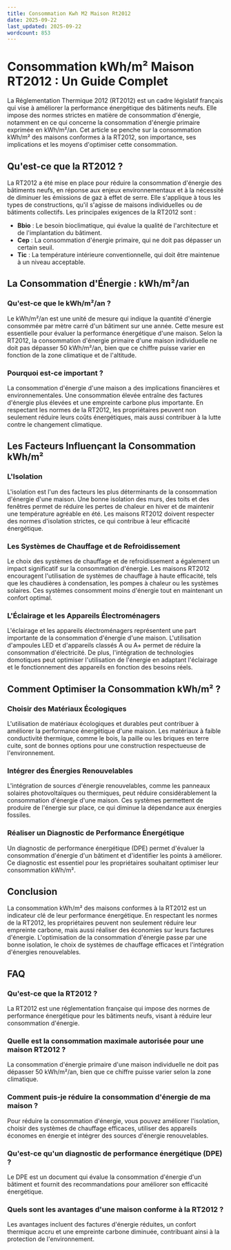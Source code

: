```yaml
---
title: Consommation Kwh M2 Maison Rt2012
date: 2025-09-22
last_updated: 2025-09-22
wordcount: 853
---
```


# Consommation kWh/m² Maison RT2012 : Un Guide Complet

La Réglementation Thermique 2012 (RT2012) est un cadre législatif français qui vise à améliorer la performance énergétique des bâtiments neufs. Elle impose des normes strictes en matière de consommation d'énergie, notamment en ce qui concerne la consommation d'énergie primaire exprimée en kWh/m²/an. Cet article se penche sur la consommation kWh/m² des maisons conformes à la RT2012, son importance, ses implications et les moyens d'optimiser cette consommation.

## Qu'est-ce que la RT2012 ?

La RT2012 a été mise en place pour réduire la consommation d'énergie des bâtiments neufs, en réponse aux enjeux environnementaux et à la nécessité de diminuer les émissions de gaz à effet de serre. Elle s'applique à tous les types de constructions, qu'il s'agisse de maisons individuelles ou de bâtiments collectifs. Les principales exigences de la RT2012 sont :

- **Bbio** : Le besoin bioclimatique, qui évalue la qualité de l'architecture et de l'implantation du bâtiment.
- **Cep** : La consommation d'énergie primaire, qui ne doit pas dépasser un certain seuil.
- **Tic** : La température intérieure conventionnelle, qui doit être maintenue à un niveau acceptable.

## La Consommation d'Énergie : kWh/m²/an

### Qu'est-ce que le kWh/m²/an ?

Le kWh/m²/an est une unité de mesure qui indique la quantité d'énergie consommée par mètre carré d'un bâtiment sur une année. Cette mesure est essentielle pour évaluer la performance énergétique d'une maison. Selon la RT2012, la consommation d'énergie primaire d'une maison individuelle ne doit pas dépasser 50 kWh/m²/an, bien que ce chiffre puisse varier en fonction de la zone climatique et de l'altitude.

### Pourquoi est-ce important ?

La consommation d'énergie d'une maison a des implications financières et environnementales. Une consommation élevée entraîne des factures d'énergie plus élevées et une empreinte carbone plus importante. En respectant les normes de la RT2012, les propriétaires peuvent non seulement réduire leurs coûts énergétiques, mais aussi contribuer à la lutte contre le changement climatique.

## Les Facteurs Influençant la Consommation kWh/m²

### L'Isolation

L'isolation est l'un des facteurs les plus déterminants de la consommation d'énergie d'une maison. Une bonne isolation des murs, des toits et des fenêtres permet de réduire les pertes de chaleur en hiver et de maintenir une température agréable en été. Les maisons RT2012 doivent respecter des normes d'isolation strictes, ce qui contribue à leur efficacité énergétique.

### Les Systèmes de Chauffage et de Refroidissement

Le choix des systèmes de chauffage et de refroidissement a également un impact significatif sur la consommation d'énergie. Les maisons RT2012 encouragent l'utilisation de systèmes de chauffage à haute efficacité, tels que les chaudières à condensation, les pompes à chaleur ou les systèmes solaires. Ces systèmes consomment moins d'énergie tout en maintenant un confort optimal.

### L'Éclairage et les Appareils Électroménagers

L'éclairage et les appareils électroménagers représentent une part importante de la consommation d'énergie d'une maison. L'utilisation d'ampoules LED et d'appareils classés A ou A+ permet de réduire la consommation d'électricité. De plus, l'intégration de technologies domotiques peut optimiser l'utilisation de l'énergie en adaptant l'éclairage et le fonctionnement des appareils en fonction des besoins réels.

## Comment Optimiser la Consommation kWh/m² ?

### Choisir des Matériaux Écologiques

L'utilisation de matériaux écologiques et durables peut contribuer à améliorer la performance énergétique d'une maison. Les matériaux à faible conductivité thermique, comme le bois, la paille ou les briques en terre cuite, sont de bonnes options pour une construction respectueuse de l'environnement.

### Intégrer des Énergies Renouvelables

L'intégration de sources d'énergie renouvelables, comme les panneaux solaires photovoltaïques ou thermiques, peut réduire considérablement la consommation d'énergie d'une maison. Ces systèmes permettent de produire de l'énergie sur place, ce qui diminue la dépendance aux énergies fossiles.

### Réaliser un Diagnostic de Performance Énergétique

Un diagnostic de performance énergétique (DPE) permet d'évaluer la consommation d'énergie d'un bâtiment et d'identifier les points à améliorer. Ce diagnostic est essentiel pour les propriétaires souhaitant optimiser leur consommation kWh/m².

## Conclusion

La consommation kWh/m² des maisons conformes à la RT2012 est un indicateur clé de leur performance énergétique. En respectant les normes de la RT2012, les propriétaires peuvent non seulement réduire leur empreinte carbone, mais aussi réaliser des économies sur leurs factures d'énergie. L'optimisation de la consommation d'énergie passe par une bonne isolation, le choix de systèmes de chauffage efficaces et l'intégration d'énergies renouvelables.

## FAQ

### Qu'est-ce que la RT2012 ?

La RT2012 est une réglementation française qui impose des normes de performance énergétique pour les bâtiments neufs, visant à réduire leur consommation d'énergie.

### Quelle est la consommation maximale autorisée pour une maison RT2012 ?

La consommation d'énergie primaire d'une maison individuelle ne doit pas dépasser 50 kWh/m²/an, bien que ce chiffre puisse varier selon la zone climatique.

### Comment puis-je réduire la consommation d'énergie de ma maison ?

Pour réduire la consommation d'énergie, vous pouvez améliorer l'isolation, choisir des systèmes de chauffage efficaces, utiliser des appareils économes en énergie et intégrer des sources d'énergie renouvelables.

### Qu'est-ce qu'un diagnostic de performance énergétique (DPE) ?

Le DPE est un document qui évalue la consommation d'énergie d'un bâtiment et fournit des recommandations pour améliorer son efficacité énergétique.

### Quels sont les avantages d'une maison conforme à la RT2012 ?

Les avantages incluent des factures d'énergie réduites, un confort thermique accru et une empreinte carbone diminuée, contribuant ainsi à la protection de l'environnement.